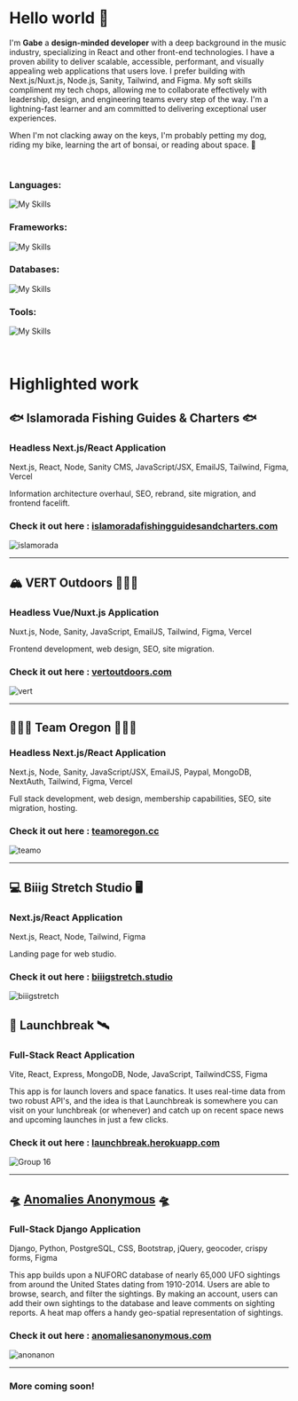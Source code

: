 # Hello world :wave:
I'm **Gabe** a **design-minded developer** with a deep background in the music industry, specializing in React and other front-end technologies. I have a proven ability to deliver scalable, accessible, performant, and visually appealing web applications that users love. I prefer building with Next.js/Nuxt.js, Node.js, Sanity, Tailwind, and Figma. My soft skills compliment my tech chops, allowing me to collaborate effectively with leadership, design, and engineering teams every step of the way. I'm a lightning-fast learner and am committed to delivering exceptional user experiences. 

When I'm not clacking away on the keys, I'm probably petting my dog, riding my bike, learning the art of bonsai, or reading about space. 🚀

<br>

### Languages: 
![My Skills](https://skillicons.dev/icons?i=js,ts,html,css,py)

### Frameworks:
![My Skills](https://skillicons.dev/icons?i=react,nextjs,nodejs,express,tailwind,django,vue,nuxt)

### Databases:
![My Skills](https://skillicons.dev/icons?i=postgres,mongodb,sqlite,gcb,mysql)

### Tools:
![My Skills](https://skillicons.dev/icons?i=vite,vercel,figma,git,github,aws,postman,wordpress,vscode,stackoverflow,heroku,discord)

<br>

# Highlighted work

## 🐟 Islamorada Fishing Guides & Charters 🐟

### Headless Next.js/React Application

Next.js, React, Node, Sanity CMS, JavaScript/JSX, EmailJS, Tailwind, Figma, Vercel

Information architecture overhaul, SEO, rebrand, site migration, and frontend facelift.

### Check it out here : [islamoradafishingguidesandcharters.com](https://islamoradafishingguidesandcharters.com/)

![islamorada](https://github.com/gabewolford/gabewolford/assets/98293872/3c769b7d-e783-4240-9ff3-0c8a1985e7d7)

<hr>

## 🏔 VERT Outdoors 🧗🏽‍♀️

### Headless Vue/Nuxt.js Application

Nuxt.js, Node, Sanity, JavaScript, EmailJS, Tailwind, Figma, Vercel

Frontend development, web design, SEO, site migration.

### Check it out here : [vertoutdoors.com](https://vert-outdoors.vercel.app/)

![vert](https://github.com/gabewolford/gabewolford/assets/98293872/a8383dd1-4682-438f-8ca6-fb78495a451e)

<hr>

## 🚴🏻‍♂️ Team Oregon 🚴🏽‍♀️

### Headless Next.js/React Application

Next.js, Node, Sanity, JavaScript/JSX, EmailJS, Paypal, MongoDB, NextAuth, Tailwind, Figma, Vercel

Full stack development, web design, membership capabilities, SEO, site migration, hosting.

### Check it out here : [teamoregon.cc](https://team-oregon.vercel.app/)

![teamo](https://github.com/gabewolford/gabewolford/assets/98293872/bff89e76-4046-4027-a573-dab403752730)

<hr>

## 💻 Biiig Stretch Studio 🖥️

### Next.js/React Application

Next.js, React, Node, Tailwind, Figma

Landing page for web studio.

### Check it out here : [biiigstretch.studio](https://biiigstretch.studio/)

![biiigstretch](https://github.com/gabewolford/gabewolford/assets/98293872/89a2af7f-58f5-4202-a70c-1cee08893f48)

## &#128640; Launchbreak  &#128752;

### Full-Stack React Application

Vite, React, Express, MongoDB, Node, JavaScript, TailwindCSS, Figma

This app is for launch lovers and space fanatics. It uses real-time data from two robust API's, and the idea is that Launchbreak is somewhere you can visit on your lunchbreak (or whenever) and catch up on recent space news and upcoming launches in just a few clicks.

### Check it out here : [launchbreak.herokuapp.com](https://launchbreak.herokuapp.com/)

![Group 16](https://github.com/gabewolford/gabewolford/assets/98293872/c0baef13-7f8c-41fb-ba89-1e0c18407306)

<hr>

## 🛸 [Anomalies Anonymous](https://www.anomaliesanonymous.com) 🛸

### Full-Stack Django Application

Django, Python, PostgreSQL, CSS, Bootstrap, jQuery, geocoder, crispy forms, Figma

This app builds upon a NUFORC database of nearly 65,000 UFO sightings from around the United States dating from 1910-2014. Users are able to browse, search, and filter the sightings. By making an account, users can add their own sightings to the database and leave comments on sighting reports. A heat map offers a handy geo-spatial representation of sightings.

### Check it out here : [anomaliesanonymous.com](https://www.anomaliesanonymous.com)

![anonanon](https://user-images.githubusercontent.com/98293872/232971994-52f6fbbe-a44e-460a-8c59-7f4660cd4e33.png)

<hr>

### More coming soon!
